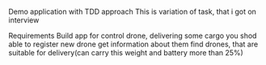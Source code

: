 Demo application with TDD approach
This is variation of task, that i got on interview

Requirements
Build app for control drone, delivering some cargo you shod able to register new drone
get information about them  find drones, that are suitable for delivery(can carry this weight and battery more than 25%)